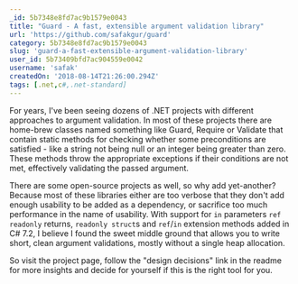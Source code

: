 ```yaml
---
_id: 5b7348e8fd7ac9b1579e0043
title: "Guard - A fast, extensible argument validation library"
url: 'https://github.com/safakgur/guard'
category: 5b7348e8fd7ac9b1579e0043
slug: 'guard-a-fast-extensible-argument-validation-library'
user_id: 5b73409bfd7ac904559e0042
username: 'safak'
createdOn: '2018-08-14T21:26:00.294Z'
tags: [.net,c#,.net-standard]
---
```


For years, I've been seeing dozens of .NET projects with different approaches to argument validation. In most of these projects there are home-brew classes named something like Guard, Require or Validate that contain static methods for checking whether some preconditions are satisfied - like a string not being null or an integer being greater than zero. These methods throw the appropriate exceptions if their conditions are not met, effectively validating the passed argument.

There are some open-source projects as well, so why add yet-another? Because most of these libraries either are too verbose that they don't add enough usability to be added as a dependency, or sacrifice too much performance in the name of usability. With support for `in` parameters `ref readonly` returns, `readonly struct`s and `ref`/`in` extension methods added in C# 7.2, I believe I found the sweet middle ground that allows you to write short, clean argument validations, mostly without a single heap allocation.

So visit the project page, follow the "design decisions" link in the readme for more insights and decide for yourself if this is the right tool for you.
